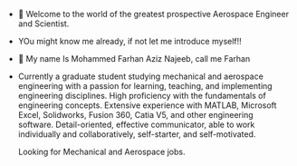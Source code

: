 - 👋 Welcome to the world of the greatest prospective Aerospace Engineer and Scientist.
- YOu might know me already, if not let me introduce myself!!
- 👀 My name Is Mohammed Farhan Aziz Najeeb, call me Farhan
- Currently a graduate student studying mechanical and aerospace engineering with a passion for learning, teaching, and implementing engineering 
  disciplines. High proficiency with the fundamentals of engineering concepts. Extensive experience with MATLAB, Microsoft Excel, 
  Solidworks, Fusion 360, Catia V5, and other engineering software. Detail-oriented, effective communicator, able to work individually 
  and collaboratively, self-starter, and self-motivated.

  Looking for Mechanical and Aerospace jobs.

<!---
FARHANAZIZ07/FARHANAZIZ07 is a ✨ special ✨ repository because its `README.md` (this file) appears on your GitHub profile.
You can click the Preview link to take a look at your changes.
--->
